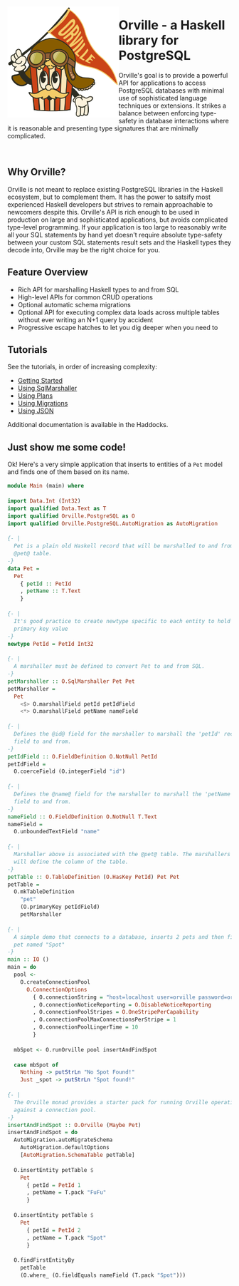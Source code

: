 <img
    src="images/orville-waving-pennant.svg"
    width="250px"
    height="250px"
    align="left">

# Orville - a Haskell library for PostgreSQL

Orville's goal is to provide a powerful API for applications to access
PostgreSQL databases with minimal use of sophisticated language techniques or
extensions. It strikes a balance between enforcing type-safety in database
interactions where it is reasonable and presenting type signatures that are
minimally complicated.

<br clear="left"/>

## Why Orville?

Orville is not meant to replace existing PostgreSQL libraries in the Haskell
ecosystem, but to complement them. It has the power to satsify most experienced
Haskell developers but strives to remain approachable to newcomers despite
this. Orville's API is rich enough to be used in production on large and
sophisticated applications, but avoids complicated type-level programming. If
your application is too large to reasonably write all your SQL statements by
hand yet doesn't require absolute type-safety between your custom SQL
statements result sets and the Haskell types they decode into, Orville may be
the right choice for you.

## Feature Overview

* Rich API for marshalling Haskell types to and from SQL
* High-level APIs for common CRUD operations
* Optional automatic schema migrations
* Optional API for executing complex data loads across multiple tables without ever writing an N+1 query by accident
* Progressive escape hatches to let you dig deeper when you need to

## Tutorials

See the tutorials, in order of increasing complexity:

* [Getting Started](../GETTING-STARTED.md)
* [Using SqlMarshaller](../SQL-MARSHALLER.md)
* [Using Plans](../PLAN.md)
* [Using Migrations](../MIGRATION.md)
* [Using JSON](../JSON.md)

Additional documentation is available in the Haddocks.

## Just show me some code!

Ok! Here's a very simple application that inserts to entities of a `Pet` model and finds one of them based on its name.

```haskell
module Main (main) where

import Data.Int (Int32)
import qualified Data.Text as T
import qualified Orville.PostgreSQL as O
import qualified Orville.PostgreSQL.AutoMigration as AutoMigration

{- |
  Pet is a plain old Haskell record that will be marshalled to and from the
  @pet@ table.
-}
data Pet =
  Pet
    { petId :: PetId
    , petName :: T.Text
    }

{- |
  It's good practice to create newtype specific to each entity to hold its
  primary key value
-}
newtype PetId = PetId Int32

{- |
  A marshaller must be defined to convert Pet to and from SQL.
-}
petMarshaller :: O.SqlMarshaller Pet Pet
petMarshaller =
  Pet
    <$> O.marshallField petId petIdField
    <*> O.marshallField petName nameField

{- |
  Defines the @id@ field for the marshaller to marshall the 'petId' record
  field to and from.
-}
petIdField :: O.FieldDefinition O.NotNull PetId
petIdField =
  O.coerceField (O.integerField "id")

{- |
  Defines the @name@ field for the marshaller to marshall the 'petName' record
  field to and from.
-}
nameField :: O.FieldDefinition O.NotNull T.Text
nameField =
  O.unboundedTextField "name"

{- |
  Marshaller above is associated with the @pet@ table. The marshallers fields
  will define the column of the table.
-}
petTable :: O.TableDefinition (O.HasKey PetId) Pet Pet
petTable =
  O.mkTableDefinition
    "pet"
    (O.primaryKey petIdField)
    petMarshaller

{- |
  A simple demo that connects to a database, inserts 2 pets and then finds the
  pet named "Spot"
-}
main :: IO ()
main = do
  pool <-
    O.createConnectionPool
      O.ConnectionOptions
        { O.connectionString = "host=localhost user=orville password=orville"
        , O.connectionNoticeReporting = O.DisableNoticeReporting
        , O.connectionPoolStripes = O.OneStripePerCapability
        , O.connectionPoolMaxConnectionsPerStripe = 1
        , O.connectionPoolLingerTime = 10
        }

  mbSpot <- O.runOrville pool insertAndFindSpot

  case mbSpot of
    Nothing -> putStrLn "No Spot Found!"
    Just _spot -> putStrLn "Spot found!"

{- |
  The Orville monad provides a starter pack for running Orville operations
  against a connection pool.
-}
insertAndFindSpot :: O.Orville (Maybe Pet)
insertAndFindSpot = do
  AutoMigration.autoMigrateSchema
    AutoMigration.defaultOptions
    [AutoMigration.SchemaTable petTable]

  O.insertEntity petTable $
    Pet
      { petId = PetId 1
      , petName = T.pack "FuFu"
      }

  O.insertEntity petTable $
    Pet
      { petId = PetId 2
      , petName = T.pack "Spot"
      }

  O.findFirstEntityBy
    petTable
    (O.where_ (O.fieldEquals nameField (T.pack "Spot")))
```

